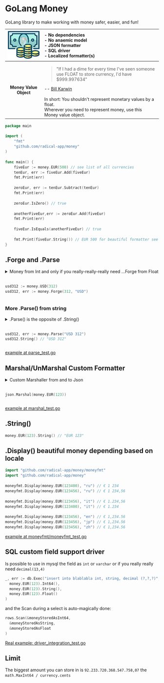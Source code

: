 # GoLang Money

GoLang library to make working with money safer, easier, and fun!

|![golang money](./assets/radical-golang-money.png "Money") | - No dependencies<br>- No anaemic model<br>- JSON formatter<br>- SQL driver<br>- Localized formatter(s)| 
|     :---:      | :--- |
|  <strong>Money Value Object</strong> | <blockquote> "If I had a dime for every time I've seen someone use FLOAT to store currency, I'd have $999.997634"</blockquote> -- [Bill Karwin](https://twitter.com/billkarwin/status/347561901460447232) <br><br>In short: You shouldn't represent monetary values by a float.<br>Wherever you need to represent money, use this Money value object.    |

```go
package main

import (
    "fmt"
    "github.com/radical-app/money"
)

func main() {
    fiveEur := money.EUR(500) // see list of all currencies
    tenEur, err := fiveEur.Add(fiveEur)
    fmt.Print(err)
    
    zeroEur, err := tenEur.Subtract(tenEur)
    fmt.Print(err)
    
    zeroEur.IsZero() // true
    
    anotherFiveEur,err := zeroEur.Add(fiveEur)
    fmt.Print(err)
    
    fiveEur.IsEquals(anotherFiveEur) // true

    fmt.Print(fiveEur.String()) // EUR 500 for beautiful formatter see below 
}
```

## .Forge and .Parse 


<details><summary>
Money from Int and only if you really-really-really need ...Forge from Float<br><br>

```go
usd312 := money.USD(312)
usd312, err := money.Forge(312, "USD")
```

</summary>
<p>

```go
usd312 := money.FloatUSD(3.12)
usd312, err := money.ForgeFloat(3.12, "USD")
```

</p>
</details>
        
   
### More .Parse() from string

<details><summary>
.Parse() is the opposite of .String()<br><br>

```go
usd312, err := money.Parse("USD 312")
usd312.String() // "USD 312"
```
</summary>
<p>

```go
eur312, err := money.ParseWithFallback("312", "EUR")
 
// this uses EUR because the string has it   
eur312, err := money.ParseWithFallback("EUR 312", "JPY")

// not suggested solution use ParseWithFallback if you have to deal with multiple currencies
money.DefaultCurrencyCode="JPY"
jpy312, err := money.Parse("312")
```

</p>
</details>

[example at parse_test.go](./parse_test.go)
        
## Marshal/UnMarshal Custom Formatter 

<details><summary>
Custom Marshaller from and to Json<br><br>

```go
json.Marshal(money.EUR(123))
```

</summary>
<p>

will produce the simplified json for `money.DTO`:

```json
{"amount":123,"currency":"EUR","symbol":"€","cents":100}
```

and

```go
m := &Money{}
json.Unmarshal([]byte('{"amount":123,"currency":"EUR","symbol":"€","cents":100}'), m)
```

will produce the `money.EUR(123)`  

</p>
</details>

[example at marshal_test.go](./marshal_test.go)

## .String()

```go
money.EUR(123).String() // "EUR 123"
```

## .Display() beautiful money depending based on locale 

```go
import "github.com/radical-app/money/moneyfmt"
import "github.com/radical-app/money"

moneyfmt.Display(money.EUR(123400), "ru") // € 1 234
moneyfmt.Display(money.EUR(123456), "ru") // € 1 234,56

moneyfmt.Display(money.EUR(123456), "it") // € 1.234,56
moneyfmt.Display(money.EUR(123400), "it") // € 1.234

moneyfmt.Display(money.EUR(123456), "en") // € 1,234.56
moneyfmt.Display(money.EUR(123456), "jp") // € 1,234.56
moneyfmt.Display(money.EUR(123456), "zh") // € 1,234.56
```

[example at moneyfmt/moneyfmt_test.go](./moneyfmt/moneyfmt_test.go)
    
     
## SQL custom field support driver 

Is possible to use in mysql the field as `int` or `varchar` or if you really really need `decimal(13,4)`

```go
_, err := db.Exec("insert into blablabla int, string, decimal (?,?,?)",
  money.EUR(123).Int64(),
  money.EUR(123).String(),
  money.EUR(123).Float()
)  
```

and the Scan during a select is auto-magically done: 

```go
rows.Scan(&moneyStoredAsInt64,
  &moneyStoredAsString,
  &moneyStoredAsFloat
)
```

[Real example: driver_integration_test.go](./driver_integration_test.go)
   
## Limit

The biggest amount you can store in is `92.233.720.368.547.758,07` the `math.MaxInt64 / currency.cents`    